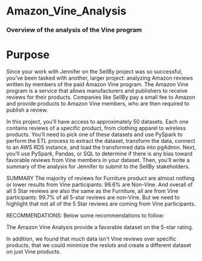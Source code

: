 # Amazon_Vine_Analysis

### Overview of the analysis of the Vine program
# Purpose
Since your work with Jennifer on the SellBy project was so successful, you’ve been tasked with another, larger project: analyzing Amazon reviews written by members of the paid Amazon Vine program. The Amazon Vine program is a service that allows manufacturers and publishers to receive reviews for their products. Companies like SellBy pay a small fee to Amazon and provide products to Amazon Vine members, who are then required to publish a review.

In this project, you’ll have access to approximately 50 datasets. Each one contains reviews of a specific product, from clothing apparel to wireless products. You’ll need to pick one of these datasets and use PySpark to perform the ETL process to extract the dataset, transform the data, connect to an AWS RDS instance, and load the transformed data into pgAdmin. Next, you’ll use PySpark, Pandas, or SQL to determine if there is any bias toward favorable reviews from Vine members in your dataset. Then, you’ll write a summary of the analysis for Jennifer to submit to the SellBy stakeholders.



SUMMARY
The majority of reviews for Furniture product are almost nothing or lower results from Vine participants: 99.6% are Non-Vine.
And overall of all 5 Star reviews are also the same as the Furniture, all are from Vine participants: 99.7% of all 5-star reviews are non-Vine.
But we need to highlight that not all of the 5 Star reviews are coming from Vine participants.

RECOMMENDATIONS:
Below some recommendations to follow:

The Amazon Vine Analysis provide a favorable dataset on the 5-star rating.

In addition, we found that much data isn't Vine reviews over specific products, that we could minimize the resluts and create a different dataset on just Vine products.
